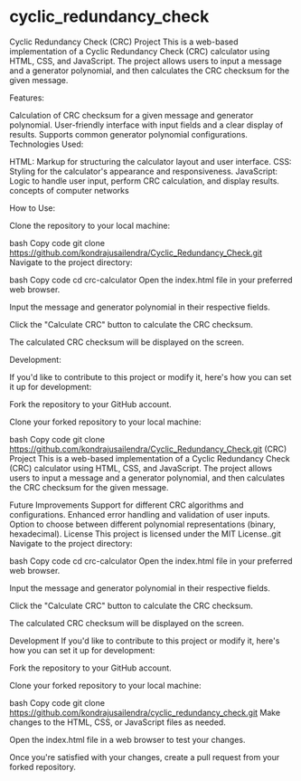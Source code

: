 # cyclic_redundancy_check

Cyclic Redundancy Check (CRC) Project
This is a web-based implementation of a Cyclic Redundancy Check (CRC) calculator using HTML, CSS, and JavaScript. The project allows users to input a message and a generator polynomial, and then calculates the CRC checksum for the given message.



Features:

Calculation of CRC checksum for a given message and generator polynomial.
User-friendly interface with input fields and a clear display of results.
Supports common generator polynomial configurations.
Technologies Used:

HTML: Markup for structuring the calculator layout and user interface.
CSS: Styling for the calculator's appearance and responsiveness.
JavaScript: Logic to handle user input, perform CRC calculation, and display results.
concepts of computer networks

How to Use:

Clone the repository to your local machine:

bash
Copy code
git clone https://github.com/kondrajusailendra/Cyclic_Redundancy_Check.git
Navigate to the project directory:

bash
Copy code
cd crc-calculator
Open the index.html file in your preferred web browser.

Input the message and generator polynomial in their respective fields.

Click the "Calculate CRC" button to calculate the CRC checksum.

The calculated CRC checksum will be displayed on the screen.

Development:

If you'd like to contribute to this project or modify it, here's how you can set it up for development:

Fork the repository to your GitHub account.

Clone your forked repository to your local machine:

bash
Copy code
git clone https://github.com/kondrajusailendra/Cyclic_Redundancy_Check.git
(CRC) Project
This is a web-based implementation of a Cyclic Redundancy Check (CRC) calculator using HTML, CSS, and JavaScript. The project allows users to input a message and a generator polynomial, and then calculates the CRC checksum for the given message.



Future Improvements
Support for different CRC algorithms and configurations.
Enhanced error handling and validation of user inputs.
Option to choose between different polynomial representations (binary, hexadecimal).
License
This project is licensed under the MIT License..git
Navigate to the project directory:

bash
Copy code
cd crc-calculator
Open the index.html file in your preferred web browser.

Input the message and generator polynomial in their respective fields.

Click the "Calculate CRC" button to calculate the CRC checksum.

The calculated CRC checksum will be displayed on the screen.

Development
If you'd like to contribute to this project or modify it, here's how you can set it up for development:

Fork the repository to your GitHub account.

Clone your forked repository to your local machine:

bash
Copy code
git clone https://github.com/kondrajusailendra/cyclic_redundancy_check.git
Make changes to the HTML, CSS, or JavaScript files as needed.

Open the index.html file in a web browser to test your changes.

Once you're satisfied with your changes, create a pull request from your forked repository.


